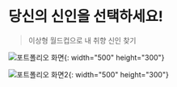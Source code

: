 # 당신의 신인을 선택하세요!

>이상형 월드컵으로 내 취향 신인 찾기


![포트폴리오 화면](https://user-images.githubusercontent.com/100124429/199179008-7f757764-a57f-48a4-8329-6faff71dbc6a.png){: width="500" height="300"}

![포트폴리오 화면2](https://user-images.githubusercontent.com/100124429/199179290-273f53f2-18f7-4e6a-8931-9c2ccd9889bf.png){: width="500" height="300"}
